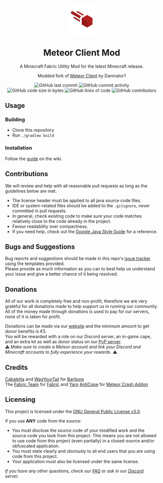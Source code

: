 
<p align="center">
<img src="src/main/resources/assets/meteor-client/textures/meteor.png" alt="meteor-client-logo" width="20%"/>
</p>

<h1 align="center">Meteor Client Mod</h1>

<p align="center">A Minecraft Fabric Utility Mod for the latest Minecraft release.</p>
<p align="center">Modded fork of <a href="https://github.com/MeteorDevelopment/meteor-client">Meteor Client</a> by Daninator1</p>

<div align="center">
    <img src="https://img.shields.io/github/last-commit/Daninator1/meteor-client-mod" alt="GitHub last commit"/>
    <img src="https://img.shields.io/github/commit-activity/w/Daninator1/meteor-client-mod" alt="GitHub commit activity"/>
    <br>
    <img src="https://img.shields.io/github/languages/code-size/Daninator1/meteor-client-mod" alt="GitHub code size in bytes"/>
    <img src="https://tokei.rs/b1/github/Daninator1/meteor-client-mod" alt="GitHub lines of code"/>
    <img src="https://img.shields.io/github/contributors/Daninator1/meteor-client-mod" alt="GitHub contributors"/>
    <br>
</div>

## Usage

### Building
- Clone this repository
- Run `./gradlew build`

### Installation
Follow the [guide](https://meteorclient.com/faq/installation) on the wiki.

## Contributions
We will review and help with all reasonable pull requests as long as the guidelines below are met.

- The license header must be applied to all java source code files.
- IDE or system-related files should be added to the `.gitignore`, never committed in pull requests.
- In general, check existing code to make sure your code matches relatively close to the code already in the project.
- Favour readability over compactness.
- If you need help, check out the [Google Java Style Guide](https://google.github.io/styleguide/javaguide.html) for a reference.

## Bugs and Suggestions
Bug reports and suggestions should be made in this repo's [issue tracker](https://github.com/Daninator1/meteor-client-mod/issues) using the templates provided.  
Please provide as much information as you can to best help us understand your issue and give a better chance of it being resolved.

## Donations
All of our work is completely free and non-profit, therefore we are very grateful for all donations made to help support us in running our community.  
All of the money made through donations is used to pay for our servers, none of it is taken for profit.

Donations can be made via our [website](https://meteorclient.com/donate) and the minimum amount to get donor benefits is €5.  
You will be rewarded with a role on our Discord server, an in-game cape, and an extra kit as well as donor status on our [PvP server](https://namemc.com/server/pvp.meteorclient.com).  
⚠️ _Make sure to create a Meteor account and link your Discord and Minecraft accounts to fully experience your rewards._ ⚠️

## Credits
[Cabaletta](https://github.com/cabaletta) and [WagYourTail](https://github.com/wagyourtail) for [Baritone](https://github.com/cabaletta/baritone)  
The [Fabric Team](https://github.com/FabricMC) for [Fabric](https://github.com/FabricMC/fabric-loader) and [Yarn](https://github.com/FabricMC/yarn)
[AntiCope](https://github.com/AntiCope) for [Meteor Crash Addon](https://github.com/AntiCope/meteor-crash-addon)

## Licensing
This project is licensed under the [GNU General Public License v3.0](https://www.gnu.org/licenses/gpl-3.0.en.html). 

If you use **ANY** code from the source:
- You must disclose the source code of your modified work and the source code you took from this project. This means you are not allowed to use code from this project (even partially) in a closed-source and/or obfuscated application.
- You must state clearly and obviously to all end users that you are using code from this project.
- Your application must also be licensed under the same license.

*If you have any other questions, check our [FAQ](https://meteorclient.com/faq) or ask in our [Discord](https://meteorclient.com/discord) server.*
